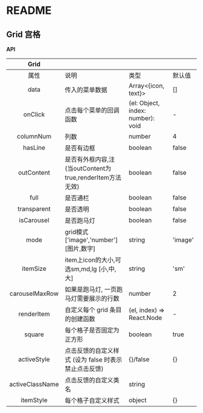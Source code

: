 # README
## Grid 宫格
**API**

| Grid |  |  |  |
| :---: | --- | --- | --- |
| 属性 | 说明 | 类型 | 默认值 |
|data	|传入的菜单数据|	Array<{icon, text}>|	[]|
|onClick|	点击每个菜单的回调函数|	(el: Object, index: number): void	|-|
|columnNum|	列数|	number|	4|
|hasLine|	是否有边框|	boolean	|false|
|outContent| 是否有外框内容,注(当outContent为true,renderItem方法无效) | boolean | false |
|full|是否通栏| boolean | false |
|transparent|是否透明|boolean|false|
|isCarousel	|是否跑马灯|	boolean|	false|
|mode|grid模式['image','number'] [图片,数字]| string | 'image' |
|itemSize|item上icon的大小,可选sm,md,lg [小,中,大]| string | 'sm' |
|carouselMaxRow	|如果是跑马灯, 一页跑马灯需要展示的行数|	number|	2|
|renderItem	|自定义每个 grid 条目的创建函数	|(el, index) => React.Node	|-|
|square|	每个格子是否固定为正方形|	boolean	|true|
|activeStyle|	点击反馈的自定义样式 (设为 false 时表示禁止点击反馈)	|{}/false|	{}|
|activeClassName	|点击反馈的自定义类名	|string	||
|itemStyle	|每个格子自定义样式	|object	|{}|